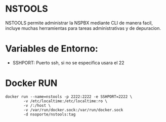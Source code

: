 # NSTOOLS 

NSTOOLS permite administrar la NSPBX mediante CLI de manera facil, incluye muchas herramientas para tareas administrativas y de depuracion.


# Variables de Entorno:
- SSHPORT: Puerto ssh, si no se especifica usara el 22

# Docker RUN
```
docker run --name=nstools -p 2222:2222 -e SSHPORT=2222 \
		-v /etc/localtime:/etc/localtime:ro \
		-v /:/host \
		-v /var/run/docker.sock:/var/run/docker.sock
		-d nsoporte/nstools:tag 

```